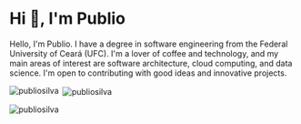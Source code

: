 <h1 align="left">Hi 👋, I'm Publio</h1>
<p>Hello, I'm Publio.  I have a degree in software engineering from the Federal University of Ceará (UFC). I'm a lover of coffee and technology, and my main areas of interest are software architecture, cloud computing, and data science. I'm open to contributing with good ideas and innovative projects.</p>

<p><img align="left" src="https://github-readme-stats.vercel.app/api/top-langs?username=publiosilva&show_icons=true&locale=en&layout=compact" alt="publiosilva" /></p>

<p>&nbsp;<img align="center" src="https://github-readme-stats.vercel.app/api?username=publiosilva&show_icons=true&locale=en" alt="publiosilva" /></p>

<p><img align="center" src="https://github-readme-streak-stats.herokuapp.com/?user=publiosilva&" alt="publiosilva" /></p>
